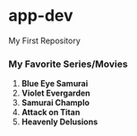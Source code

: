# app-dev
My First Repository
### My Favorite Series/Movies
1. **Blue Eye Samurai**
2. **Violet Evergarden**
3. **Samurai Champlo**
4. **Attack on Titan**
5. **Heavenly Delusions**
